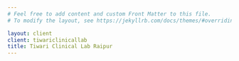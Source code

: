 ```yaml
---
# Feel free to add content and custom Front Matter to this file.
# To modify the layout, see https://jekyllrb.com/docs/themes/#overriding-theme-defaults

layout: client
client: tiwariclinicallab
title: Tiwari Clinical Lab Raipur
---
```

